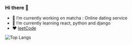 ### Hi there 👋

<!--
**etakouer/etakouer** is a ✨ _special_ ✨ repository because its `README.md` (this file) appears on your GitHub profile.

Here are some ideas to get you started:
-->

- 🔭 I’m currently working on matcha : Online dating service
- 🌱 I’m currently learning react, python and django
- :heart: [leetCode](https://leetcode.com/problemset/all/)

![Top Langs](https://github-readme-stats.vercel.app/api/top-langs/?username=etakouer&layout=compact&theme=dark&langs_count=4&hide=javascript,html,scss,css)
